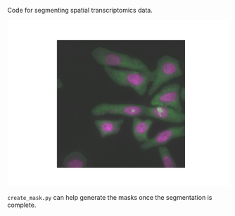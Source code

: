 
Code for segmenting spatial transcriptomics data.

![Segmented Image](contour.png)

`create_mask.py` can help generate the masks once the segmentation is complete.
